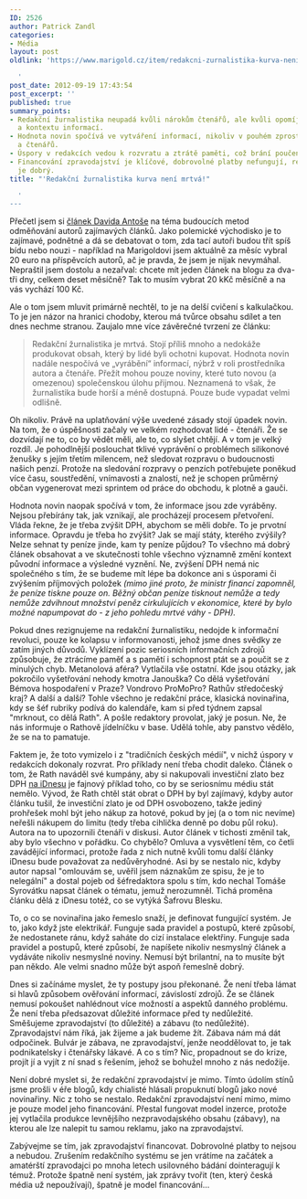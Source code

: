 ```yaml
---
ID: 2526
author: Patrick Zandl
categories:
- Média
layout: post
oldlink: 'https://www.marigold.cz/item/redakcni-zurnalistika-kurva-neni-mrtva

  '
post_date: 2012-09-19 17:43:54
post_excerpt: ''
published: true
summary_points:
- Redakční žurnalistika neupadá kvůli nárokům čtenářů, ale kvůli opomíjení ověřování
  a kontextu informací.
- Hodnota novin spočívá ve vytváření informací, nikoliv v pouhém zprostředkování autorů
  a čtenářů.
- Úspory v redakcích vedou k rozvratu a ztrátě paměti, což brání poučení se z chyb.
- Financování zpravodajství je klíčové, dobrovolné platby nefungují, redakční systém
  je dobrý.
title: "'Redakční žurnalistika kurva není mrtvá!"

  '
---
```


<p>Přečetl jsem si <a href="http://www.lupa.cz/clanky/jak-se-zmeni-media-noviny-kupovat-nebudeme-budoucnost-zurnalistiky-je-ale-ruzova/" target="_self" title="">článek Davida Antoše</a> na téma budoucích metod odměňování autorů zajímavých článků. Jako polemické východisko je to zajímavé, podnětné a dá se debatovat o tom, zda tací autoři budou třít spíš bídu nebo nouzi - například na Marigoldovi jsem aktuálně za měsíc vybral 20 euro na příspěvcích autorů, ač je pravda, že jsem je nijak nevymáhal. Nepraštil jsem dostolu a nezařval: chcete mít jeden článek na blogu za dva-tři dny, celkem deset měsíčně? Tak to musím vybrat 20 kKč měsíčně a na vás vychází 100 Kč.</p>


<!--more--><p>Ale o tom jsem mluvit primárně nechtěl, to je na delší cvičení s kalkulačkou. To je jen názor na hranici chodoby, kterou má tvůrce obsahu sdílet a ten dnes nechme stranou. Zaujalo mne více závěrečné tvrzení ze článku: </p>


<blockquote><p>Redakční žurnalistika je mrtvá. Stojí příliš mnoho a nedokáže produkovat obsah, který by lidé byli ochotni kupovat. Hodnota novin nadále nespočívá ve „vyrábění“ informací, nýbrž v roli prostředníka autora a čtenáře. Přežít mohou pouze noviny, které tuto novou (a omezenou) společenskou úlohu přijmou. Neznamená to však, že žurnalistika bude horší a méně dostupná. Pouze bude vypadat velmi odlišně.</p>
</blockquote>

<p>Oh nikoliv. Právě na uplatňování výše uvedené zásady stojí úpadek novin. Na tom, že o úspěšnosti začaly ve velkém rozhodovat lidé - čtenáři. Že se dozvídají ne to, co by vědět měli, ale to, co slyšet chtějí. A v tom je velký rozdíl. Je pohodlnější poslouchat tklivé vyprávění o problémech silikonové ženušky s jejím třetím milencem, než sledovat rozpravu o budoucnosti našich penzí. Protože na sledování rozpravy o penzích potřebujete poněkud více času, soustředění, vnímavosti a znalostí, než je schopen průměrný občan vygenerovat mezi sprintem od práce do obchodu, k plotně a gauči. </p>


<p>Hodnota novin naopak spočívá v tom, že informace jsou zde vyráběny. Nejsou přebírány tak, jak vznikají, ale procházejí procesem přetvoření. Vláda řekne, že je třeba zvýšit DPH, abychom se měli dobře. To je prvotní informace. Opravdu je třeba ho zvýšit? Jak se mají státy, kterého zvýšily? Nelze sehnat ty peníze jinde, kam ty peníze půjdou? To všechno má dobrý článek obsahovat a ve skutečnosti tohle všechno významně změní kontext původní informace a výsledné vyznění. Ne, zvýšení DPH nemá nic společného s tím, že se budeme mít lépe ba dokonce ani s úsporami či zvýšením příjmových položek <em>(mimo jiné proto, že ministr financí zapomněl, že peníze tiskne pouze on. Běžný občan peníze tisknout nemůže a tedy nemůže zdvihnout množství peněz cirkulujících v ekonomice, které by bylo možné napumpovat do - z jeho pohledu mrtvé váhy - DPH).</em></p>


<p>Pokud dnes rezignujeme na redakční žurnalistiku, nedojde k informační revoluci, pouze ke kolapsu v informovanosti, jehož jsme dnes svědky ze zatím jiných důvodů. Vyklízení pozic seriosních informačních zdrojů způsobuje, že ztrácíme paměť a s pamětí i schopnost ptát se a poučit se z minulých chyb. Metanolová aféra? Vytlačila vše ostatní. Kde jsou otázky, jak pokročilo vyšetřování nehody kmotra Janouška? Co dělá vyšetřování Bémova hospodaření v Praze? Vondrovo ProMoPro? Rathův středočeský kraj? A další a další? Tohle všechno je redakční práce, klasická novinařina, kdy se šéf rubriky podívá do kalendáře, kam si před týdnem zapsal "mrknout, co dělá Rath". A pošle redaktory provolat, jaký je posun. Ne, že nás informuje o Rathově jídelníčku v base. Udělá tohle,  aby panstvo vědělo, že se na to pamatuje. </p>


<p>Faktem je, že toto vymizelo i z "tradičních českých médií", v nichž úspory v redakcích dokonaly rozvrat. Pro příklady není třeba chodit daleko. Článek o tom, že Rath naváděl své kumpány, aby si nakupovali investiční zlato bez DPH <a href="http://zpravy.idnes.cz/zlute-pekne-penizky-davida-ratha-d4f-/domaci.aspx?c=A120903_221339_domaci_ert" target="_self" title="">na iDnesu</a> je fajnový příklad toho, co by se seriosnímu médiu stát nemělo. Vývod, že Rath chtěl stát obrat o DPH by byl zajímavý, kdyby autor článku tušil, že investiční zlato je od DPH osvobozeno, takže jediný prohřešek mohl být jeho nákup za hotové, pokud by jej (a o tom nic nevíme) neřešli nákupem do limitu (tedy třeba cihlička denně po dobu půl roku). Autora na to upozornili čtenáři v diskusi. Autor článek v tichosti změnil tak, aby bylo všechno v pořádku. Co chybělo? Omluva a vysvětlení těm, co četli zavádějící informaci, protože řada z nich nutně kvůli tomu další články iDnesu bude považovat za nedůvěryhodné. Asi by se nestalo nic, kdyby autor napsal "omlouvám se, uvěřil jsem náznakům ze spisu, že je to nelegální" a dostal pojeb od šéfredaktora spolu s tím, kdo nechal Tomáše Syrovátku napsat článek o tématu, jemuž nerozumněl. Tichá proměna článku dělá z iDnesu totéž, co se vytýká Šafrovu Blesku. </p>


<p>To, o co se novinařina jako řemeslo snaží, je definovat fungující systém. Je to, jako když jste elektrikář. Funguje sada pravidel a postupů, které způsobí, že nedostanete ránu, když saháte do cizí instalace elektřiny. Funguje sada pravidel a postupů, které způsobí, že napíšete nikoliv nesmyslný článek a vydáváte nikoliv nesmyslné noviny. Nemusí být brilantní, na to musíte být pan někdo. Ale velmi snadno může být aspoň řemeslně dobrý. </p>


<p>Dnes si začínáme myslet, že ty postupy jsou překonané. Že není třeba lámat si hlavů způsobem ověřování informací, závislostí zdrojů. Že se článek nemusí pokoušet nahlédnout více možností a aspektů danného problému. Že není třeba předsazovat důležité informace před ty nedůležité. Směšujeme zpravodajství (to důležité) a zábavu (to nedůležité). Zpravodajství nám říká, jak žijeme a jak budeme žít. Zábava nám má dát odpočinek. Bulvár je zábava, ne zpravodajství, jenže neoddělovat to, je tak podnikatelsky i čtenářsky lákavé. A co s tím? Nic, propadnout se do krize, projít jí a vyjít z ní snad s řešením, jehož se bohužel mnoho z nás nedožije. </p>


<p>Není dobré myslet si, že redakční zpravodajství je mimo. Tímto údolím stínů jsme prošli v éře blogů, kdy chialisté hlásali propuknutí blogů jako nové novinařiny. Nic z toho se nestalo. Redakční zpravodajství není mimo, mimo je pouze model jeho financování. Přestal fungovat model inzerce, protože jej vytlačila produkce levnějšího nezpravodajského obsahu (zábavy), na kterou ale lze nalepit tu samou reklamu, jako na zpravodajství. </p>


<p>Zabývejme se tím, jak zpravodajství financovat. Dobrovolné platby to nejsou a nebudou. Zrušením redakčního systému se jen vrátíme na začátek a amatérští zpravodajci po mnoha letech usilovného bádání dointeragují k témuž. Protože špatně není systém, jak zprávy tvořit (ten, který česká média už nepoužívají), špatně je model financování...</p>


<p>&nbsp;</p>